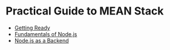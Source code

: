 # Practical Guide to MEAN Stack

* [Getting Ready](docs/0-getting-ready.md)
* [Fundamentals of Node.js](docs/1-node-fundamentals.md)
* [Node.js as a Backend](docs/2-node-as-a-backend.md)
